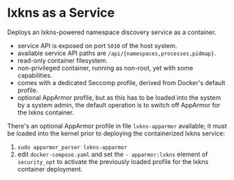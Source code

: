 # lxkns as a Service

Deploys an lxkns-powered namespace discovery service as a container.

- service API is exposed on port `5010` of the host system.
- available service API paths are `/api/{namespaces,processes,pidmap}`.
- read-only container filesystem.
- non-privileged container, running as non-root, yet with some capabilities.
- comes with a dedicated Seccomp profile, derived from Docker's default profile.
- optional AppArmor profile, but as this has to be loaded into the system by a
  system admin, the default operation is to switch off AppArmor for the lxkns
  container.

There's an optional AppArmor profile in file `lxkns-apparmor` available; it must
be loaded into the kernel prior to deploying the containerized lxkns service:

1. `sudo apparmor_parser lxkns-apparmor`
2. edit `docker-compose.yaml` and set the `- apparmor:lxkns` element of
   `security_opt` to activate the previously loaded profile for the lxkns
   container deployment.
